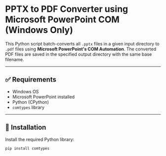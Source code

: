 # PPTX to PDF Converter using Microsoft PowerPoint COM (Windows Only)

This Python script batch-converts all `.pptx` files in a given input directory to `.pdf` files using **Microsoft PowerPoint's COM Automation**. The converted PDF files are saved in the specified output directory with the same base filename.

---

## ✅ Requirements

- Windows OS
- Microsoft PowerPoint installed
- Python (CPython)
- `comtypes` library

---

## 🔧 Installation

Install the required Python library:

```bash
pip install comtypes
